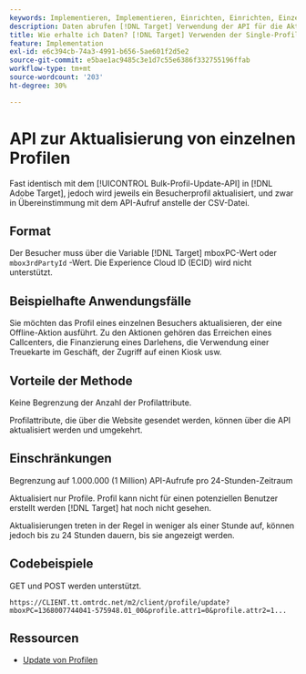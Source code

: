 ```yaml
---
keywords: Implementieren, Implementieren, Einrichten, Einrichten, Einzelprofil-Update
description: Daten abrufen [!DNL Target] Verwendung der API für die Aktualisierung einzelner Profile.
title: Wie erhalte ich Daten? [!DNL Target] Verwenden der Single-Profile-Update-API?
feature: Implementation
exl-id: e6c394cb-74a3-4991-b656-5ae601f2d5e2
source-git-commit: e5bae1ac9485c3e1d7c55e6386f332755196ffab
workflow-type: tm+mt
source-wordcount: '203'
ht-degree: 30%

---
```


# API zur Aktualisierung von einzelnen Profilen

Fast identisch mit dem [!UICONTROL Bulk-Profil-Update-API] in [!DNL Adobe Target], jedoch wird jeweils ein Besucherprofil aktualisiert, und zwar in Übereinstimmung mit dem API-Aufruf anstelle der CSV-Datei.

## Format

Der Besucher muss über die Variable [!DNL Target] mboxPC-Wert oder `mbox3rdPartyId` -Wert. Die Experience Cloud ID (ECID) wird nicht unterstützt.

## Beispielhafte Anwendungsfälle

Sie möchten das Profil eines einzelnen Besuchers aktualisieren, der eine Offline-Aktion ausführt. Zu den Aktionen gehören das Erreichen eines Callcenters, die Finanzierung eines Darlehens, die Verwendung einer Treuekarte im Geschäft, der Zugriff auf einen Kiosk usw.

## Vorteile der Methode

Keine Begrenzung der Anzahl der Profilattribute.

Profilattribute, die über die Website gesendet werden, können über die API aktualisiert werden und umgekehrt.

## Einschränkungen

Begrenzung auf 1.000.000 (1 Million) API-Aufrufe pro 24-Stunden-Zeitraum

Aktualisiert nur Profile. Profil kann nicht für einen potenziellen Benutzer erstellt werden [!DNL Target] hat noch nicht gesehen.

Aktualisierungen treten in der Regel in weniger als einer Stunde auf, können jedoch bis zu 24 Stunden dauern, bis sie angezeigt werden.

## Codebeispiele

GET und POST werden unterstützt. 

```
https://CLIENT.tt.omtrdc.net/m2/client/profile/update?mboxPC=1368007744041-575948.01_00&profile.attr1=0&profile.attr2=1...
```

## Ressourcen

* [Update von Profilen](https://developers.adobetarget.com/api/#updating-profiles)

